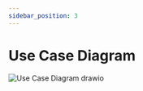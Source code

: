 ```yaml
---
sidebar_position: 3
---
```


# Use Case Diagram
![Use Case Diagram drawio](https://github.com/user-attachments/assets/bcc655e8-7882-4262-a596-d873135a791f)
